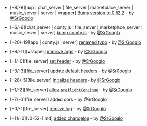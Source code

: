 * [+8/-8][app | chat_server | file_server | marketplace_server | music_server | server | wrapper] [Bump version to 0.52.2](https://github.com/ragestudio/comty/commit/829ac9509ad4c80e43e3ef5118bf6ff9cdb89938) - by [@SrGooglo](https://github.com/srgooglo)

* [+6/-6][chat_server | comty.js | file_server | marketplace_server | music_server | server] [bump comty.js](https://github.com/ragestudio/comty/commit/2d28eeec57f146a60b20f338121bd870cc83cb44) - by [@SrGooglo](https://github.com/srgooglo)

* [+20/-19][app | comty.js | server] [renamed typo](https://github.com/ragestudio/comty/commit/8688f5383fa2b997714305dd2a4b77b24845fa52) - by [@SrGooglo](https://github.com/srgooglo)

* [+8/-11][wrapper] [improve args](https://github.com/ragestudio/comty/commit/4b264e71d3564ee46be3b90494a9f727bfa6f859) - by [@SrGooglo](https://github.com/srgooglo)

* [+1/-0][file_server] [set header](https://github.com/ragestudio/comty/commit/d7ecb6fa0c6cc3d51006808d953081caa5662c0f) - by [@SrGooglo](https://github.com/srgooglo)

* [+3/-3][file_server] [update default headers](https://github.com/ragestudio/comty/commit/1640e2bb2f9791262c9a166067494c93de835522) - by [@SrGooglo](https://github.com/srgooglo)

* [+28/-5][file_server] [initialize headers](https://github.com/ragestudio/comty/commit/5e13cd712b4053bac6ba5fa1c61df61a1de2340f) - by [@SrGooglo](https://github.com/srgooglo)

* [+1/-2][file_server] [allow `preflightContinue`](https://github.com/ragestudio/comty/commit/041c64ad64b393dc79b330e1816de1e9cab70252) - by [@SrGooglo](https://github.com/srgooglo)

* [+7/-0][file_server] [added cors](https://github.com/ragestudio/comty/commit/2a7fd8de3d94541011179bfc0c324df9d5612e22) - by [@SrGooglo](https://github.com/srgooglo)

* [+0/-1][file_server] [remove log](https://github.com/ragestudio/comty/commit/2cf64b5e6b8536b9fd060cad408c5be1bb9a589c) - by [@SrGooglo](https://github.com/srgooglo)

* [+11/-0][v0-52-1.md] [added changelog](https://github.com/ragestudio/comty/commit/172e4b4c059e852b65b625e45b8118ba31050c53) - by [@SrGooglo](https://github.com/srgooglo)